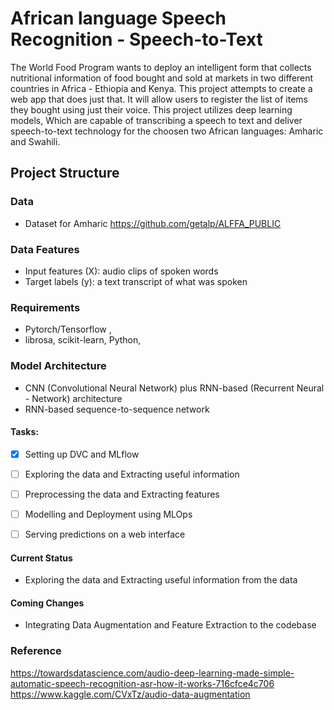 # African language Speech Recognition - Speech-to-Text
The World Food Program wants to deploy an intelligent form that collects nutritional information of food bought and sold at markets in two different countries in Africa - Ethiopia and Kenya. This project attempts to create a web app that does just that. It will allow users to register the list of items they bought using just their voice. This project utilizes deep learning models, Which are capable of transcribing a speech to text and deliver speech-to-text technology for the choosen two African languages: Amharic and Swahili.



## Project Structure
### Data
- Dataset for Amharic https://github.com/getalp/ALFFA_PUBLIC

### Data Features
- Input features (X): audio clips of spoken words
- Target labels (y): a text transcript of what was spoken

### Requirements
- Pytorch/Tensorflow ,
- librosa, scikit-learn, Python,

### Model Architecture
- CNN (Convolutional Neural Network) plus RNN-based (Recurrent Neural - Network) architecture
- RNN-based sequence-to-sequence network


#### Tasks:
- [x] Setting up DVC and MLflow
- [ ] Exploring the data and Extracting useful information
- [ ] Preprocessing the data and Extracting features
- [ ] Modelling and Deployment using MLOps
- [ ] Serving predictions on a web interface



#### Current Status
* Exploring the data and Extracting useful information from the data

#### Coming Changes
* Integrating Data Augmentation and Feature Extraction to the codebase 





### Reference
https://towardsdatascience.com/audio-deep-learning-made-simple-automatic-speech-recognition-asr-how-it-works-716cfce4c706
https://www.kaggle.com/CVxTz/audio-data-augmentation
